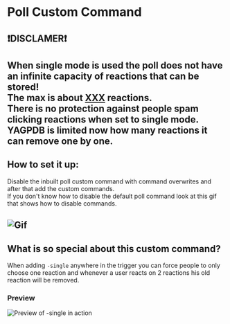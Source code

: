 # Poll Custom Command

## ❗DISCLAMER❗
When single mode is used the poll does not have an infinite capacity of reactions that can be stored!  
The max is about **<u>XXX</u>** reactions.  
There is no protection against people spam clicking reactions when set to single mode. YAGPDB is limited now how many reactions it can remove one by one.
---

## How to set it up:
Disable the inbuilt poll custom command with command overwrites and after that add the custom commands.  
If you don't know how to disable the default poll command look at this gif that shows how to disable commands.

![Gif](https://i.imgur.com/8WlHqyo.gif)
---

## What is so special about this custom command?
When adding `-single` anywhere in the trigger you can force people to only choose one reaction and whenever a user reacts on 2 reactions his old reaction will be removed.

### Preview
![Preview of -single in action](https://i.imgur.com/BjslDwo.gif)